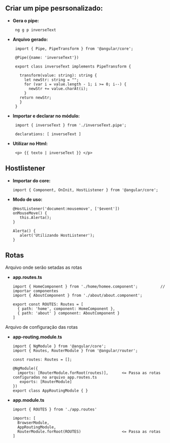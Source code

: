 ## Criar um pipe pesrsonalizado: 

   * **Gera o pipe:**
      
          ng g p inverseText
         
   * **Arquivo gerado:**
   
          import { Pipe, PipeTransform } from '@angular/core';

          @Pipe({name: 'inverseText'})

          export class inverseText implements PipeTransform {
  
            transform(value: string): string {
              let newStr: string = "";
              for (var i = value.length - 1; i >= 0; i--) {
                newStr += value.charAt(i);
              }
            return newStr;
            }
          }
          
   * **Importar e declarar no módulo:**
   
          import { inverseText } from './inverseText.pipe';
   
          declarations: [ inverseText ]
          
   * **Utilizar no Html:**
   
          <p> {{ texto | inverseText }} </p>


## Hostlistener

   * **Importar do core:**
   
         import { Component, OnInit, HostListener } from '@angular/core';
         
   * **Modo de uso:**
   
         @HostListener('document:mousemove', ['$event'])
         onMouseMove() {
            this.Alerta();
         }
         
         Alerta() {
            alert('Utilizando HostListener');
         }
         
## Rotas

  Arquivo onde serão setadas as rotas
  * **app.routes.ts**
  
        import { HomeComponent } from './home/homee.component';          // importar componentes
        import { AboutComponent } from './about/about.component';
        
        export const ROUTES: Routes = [
          { path: 'home', component: HomeComponent },
          { path: 'about' } component: AboutComponent }
        ]
        
  
  Arquivo de configuração das rotas
  * **app-routing.module.ts**
  
        import { NgModule } from '@angular/core';
        import { Routes, RouterModule } from '@angular/router';

        const routes: Routes = [];

        @NgModule({
          imports: [RouterModule.forRoot(routes)],      <= Passa as rotas configuradas no arquivo app.routes.ts
           exports: [RouterModule]
        })
        export class AppRoutingModule { }
        
  * **app.module.ts**
  
        import { ROUTES } from './app.routes'
        
        imports: [
          BrowserModule,
          AppRoutingModule,
          RouterModule.forRoot(ROUTES)                  <= Passa as rotas
        ]
        
